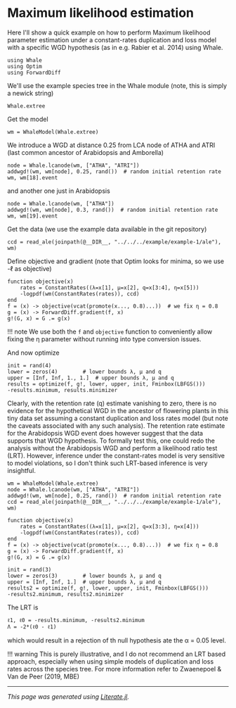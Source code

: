 
# Maximum likelihood estimation

Here I'll show a quick example on how to perform Maximum likelihood parameter
estimation under a constant-rates duplication and loss model with a specific
WGD hypothesis (as in e.g. Rabier et al. 2014) using Whale.

```@example mle
using Whale
using Optim
using ForwardDiff
```

We'll use the example species tree in the Whale module (note, this is simply a
newick string)

```@example mle
Whale.extree
```

Get the model

```@example mle
wm = WhaleModel(Whale.extree)
```

We introduce a WGD at distance 0.25 from LCA node of ATHA and ATRI (last common
ancestor of Arabidopsis and Amborella)

```@example mle
node = Whale.lcanode(wm, ["ATHA", "ATRI"])
addwgd!(wm, wm[node], 0.25, rand())  # random initial retention rate
wm, wm[18].event
```

and another one just in Arabidopsis

```@example mle
node = Whale.lcanode(wm, ["ATHA"])
addwgd!(wm, wm[node], 0.3, rand())  # random initial retention rate
wm, wm[19].event
```

Get the data (we use the example data available in the git repository)

```@example mle
ccd = read_ale(joinpath(@__DIR__, "../../../example/example-1/ale"), wm)
```

Define objective and gradient (note that Optim looks for minima, so we use
-ℓ as objective)

```@example mle
function objective(x)
    rates = ConstantRates((λ=x[1], μ=x[2], q=x[3:4], η=x[5]))
    -logpdf(wm(ConstantRates(rates)), ccd)
end
f = (x) -> objective(vcat(promote(x..., 0.8)...))  # we fix η = 0.8
g = (x) -> ForwardDiff.gradient(f, x)
g!(G, x) = G .= g(x)
```

!!! note
    We use both the `f` and `objective` function to conveniently allow fixing
    the η parameter without running into type conversion issues.

And now optimize

```@example mle
init = rand(4)
lower = zeros(4)        # lower bounds λ, μ and q
upper = [Inf, Inf, 1., 1.]  # upper bounds λ, μ and q
results = optimize(f, g!, lower, upper, init, Fminbox(LBFGS()))
-results.minimum, results.minimizer
```

Clearly, with the retention rate (q) estimate vanishing to zero, there is no
evidence for the hypothetical WGD in the ancestor of flowering plants in this
tiny data set assuming a constant duplication and loss rates model (but note
the caveats associated with any such analysis). The retention rate estimate
for the Arabidopsis WGD event does however suggest that the data supports that
WGD hypothesis. To formally test this, one could redo the analysis without the
Arabidopsis WGD and perform a likelihood ratio test (LRT). However, inference
under the constant-rates model is very sensitive to model violations, so I
don't think such LRT-based inference is very insightful.

```@example mle
wm = WhaleModel(Whale.extree)
node = Whale.lcanode(wm, ["ATHA", "ATRI"])
addwgd!(wm, wm[node], 0.25, rand())  # random initial retention rate
ccd = read_ale(joinpath(@__DIR__, "../../../example/example-1/ale"), wm)

function objective(x)
    rates = ConstantRates((λ=x[1], μ=x[2], q=x[3:3], η=x[4]))
    -logpdf(wm(ConstantRates(rates)), ccd)
end
f = (x) -> objective(vcat(promote(x..., 0.8)...))  # we fix η = 0.8
g = (x) -> ForwardDiff.gradient(f, x)
g!(G, x) = G .= g(x)

init = rand(3)
lower = zeros(3)        # lower bounds λ, μ and q
upper = [Inf, Inf, 1.]  # upper bounds λ, μ and q
results2 = optimize(f, g!, lower, upper, init, Fminbox(LBFGS()))
-results2.minimum, results2.minimizer
```

The LRT is

```@example mle
ℓ1, ℓ0 = -results.minimum, -results2.minimum
Λ = -2*(ℓ0 - ℓ1)
```

which would result in a rejection of th null hypothesis ate the α = 0.05
level.

!!! warning
    This is purely illustrative, and I do not recommend an LRT based approach,
    especially when using simple models of duplication and loss rates across
    the species tree. For more information refer to Zwaenepoel & Van de Peer
    (2019, MBE)

---

*This page was generated using [Literate.jl](https://github.com/fredrikekre/Literate.jl).*

